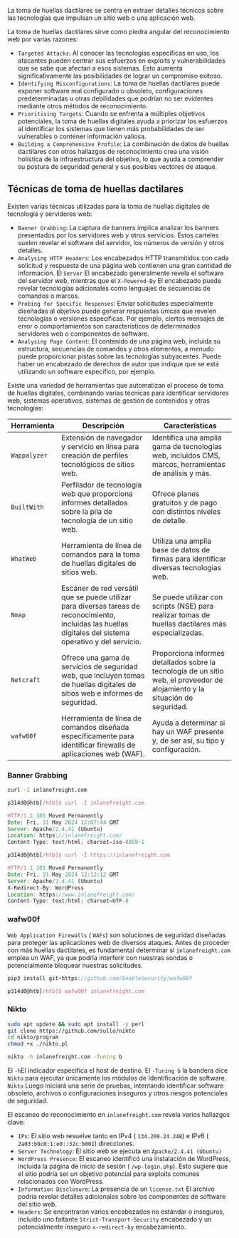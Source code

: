 La toma de huellas dactilares se centra en extraer detalles técnicos sobre las tecnologías que impulsan un sitio web o una aplicación web.

La toma de huellas dactilares sirve como piedra angular del reconocimiento web por varias razones:
- `Targeted Attacks`: Al conocer las tecnologías específicas en uso, los atacantes pueden centrar sus esfuerzos en exploits y vulnerabilidades que se sabe que afectan a esos sistemas. Esto aumenta significativamente las posibilidades de lograr un compromiso exitoso.
- `Identifying Misconfigurations`: La toma de huellas dactilares puede exponer software mal configurado u obsoleto, configuraciones predeterminadas u otras debilidades que podrían no ser evidentes mediante otros métodos de reconocimiento.
- `Prioritising Targets`: Cuando se enfrenta a múltiples objetivos potenciales, la toma de huellas digitales ayuda a priorizar los esfuerzos al identificar los sistemas que tienen más probabilidades de ser vulnerables o contener información valiosa.
- `Building a Comprehensive Profile`: La combinación de datos de huellas dactilares con otros hallazgos de reconocimiento crea una visión holística de la infraestructura del objetivo, lo que ayuda a comprender su postura de seguridad general y sus posibles vectores de ataque.

## Técnicas de toma de huellas dactilares
Existen varias técnicas utilizadas para la toma de huellas digitales de tecnología y servidores web:
- `Banner Grabbing`: La captura de banners implica analizar los banners presentados por los servidores web y otros servicios. Estos carteles suelen revelar el software del servidor, los números de versión y otros detalles.
- `Analysing HTTP Headers`: Los encabezados HTTP transmitidos con cada solicitud y respuesta de una página web contienen una gran cantidad de información. El `Server` El encabezado generalmente revela el software del servidor web, mientras que el `X-Powered-By` El encabezado puede revelar tecnologías adicionales como lenguajes de secuencias de comandos o marcos.
- `Probing for Specific Responses`: Enviar solicitudes especialmente diseñadas al objetivo puede generar respuestas únicas que revelen tecnologías o versiones específicas. Por ejemplo, ciertos mensajes de error o comportamientos son característicos de determinados servidores web o componentes de software.
- `Analysing Page Content`: El contenido de una página web, incluida su estructura, secuencias de comandos y otros elementos, a menudo puede proporcionar pistas sobre las tecnologías subyacentes. Puede haber un encabezado de derechos de autor que indique que se está utilizando un software específico, por ejemplo.

Existe una variedad de herramientas que automatizan el proceso de toma de huellas digitales, combinando varias técnicas para identificar servidores web, sistemas operativos, sistemas de gestión de contenidos y otras tecnologías:

| Herramienta  | Descripción                                                                                                                                                 | Características                                                                                                               |
| ------------ | ----------------------------------------------------------------------------------------------------------------------------------------------------------- | ----------------------------------------------------------------------------------------------------------------------------- |
| `Wappalyzer` | Extensión de navegador y servicio en línea para creación de perfiles tecnológicos de sitios web.                                                            | Identifica una amplia gama de tecnologías web, incluidos CMS, marcos, herramientas de análisis y más.                         |
| `BuiltWith`  | Perfilador de tecnología web que proporciona informes detallados sobre la pila de tecnología de un sitio web.                                               | Ofrece planes gratuitos y de pago con distintos niveles de detalle.                                                           |
| `WhatWeb`    | Herramienta de línea de comandos para la toma de huellas digitales de sitios web.                                                                           | Utiliza una amplia base de datos de firmas para identificar diversas tecnologías web.                                         |
| `Nmap`       | Escáner de red versátil que se puede utilizar para diversas tareas de reconocimiento, incluidas las huellas digitales del sistema operativo y del servicio. | Se puede utilizar con scripts (NSE) para realizar tomas de huellas dactilares más especializadas.                             |
| `Netcraft`   | Ofrece una gama de servicios de seguridad web, que incluyen tomas de huellas digitales de sitios web e informes de seguridad.                               | Proporciona informes detallados sobre la tecnología de un sitio web, el proveedor de alojamiento y la situación de seguridad. |
| `wafw00f`    | Herramienta de línea de comandos diseñada específicamente para identificar firewalls de aplicaciones web (WAF).                                             | Ayuda a determinar si hay un WAF presente y, de ser así, su tipo y configuración.                                             |

### Banner Grabbing
```bash
curl -I inlanefreight.com
```

```js
p314d0@htb[/htb]$ curl -I inlanefreight.com

HTTP/1.1 301 Moved Permanently
Date: Fri, 31 May 2024 12:07:44 GMT
Server: Apache/2.4.41 (Ubuntu)
Location: https://inlanefreight.com/
Content-Type: text/html; charset=iso-8859-1
```

```js
p314d0@htb[/htb]$ curl -I https://inlanefreight.com

HTTP/1.1 301 Moved Permanently
Date: Fri, 31 May 2024 12:12:12 GMT
Server: Apache/2.4.41 (Ubuntu)
X-Redirect-By: WordPress
Location: https://www.inlanefreight.com/
Content-Type: text/html; charset=UTF-8
```

### wafw00f
`Web Application Firewalls` ( `WAFs`) son soluciones de seguridad diseñadas para proteger las aplicaciones web de diversos ataques. Antes de proceder con más huellas dactilares, es fundamental determinar si `inlanefreight.com` emplea un WAF, ya que podría interferir con nuestras sondas o potencialmente bloquear nuestras solicitudes.

```js
pip3 install git+https://github.com/EnableSecurity/wafw00f
```

```js
p314d0@htb[/htb]$ wafw00f inlanefreight.com
```

### Nikto
```bash
sudo apt update && sudo apt install -y perl
git clone https://github.com/sullo/nikto
cd nikto/program
chmod +x ./nikto.pl
```

```bash
nikto -h inlanefreight.com -Tuning b
```

El `-h`El indicador especifica el host de destino. El `-Tuning b` la bandera dice `Nikto` para ejecutar únicamente los módulos de Identificación de software. `Nikto` Luego iniciará una serie de pruebas, intentando identificar software obsoleto, archivos o configuraciones inseguros y otros riesgos potenciales de seguridad.

El escaneo de reconocimiento en `inlanefreight.com` revela varios hallazgos clave:
- `IPs`: El sitio web resuelve tanto en IPv4 ( `134.209.24.248`) e IPv6 ( `2a03:b0c0:1:e0::32c:b001`) direcciones.
- `Server Technology`: El sitio web se ejecuta en `Apache/2.4.41 (Ubuntu)`
- `WordPress Presence`: El escaneo identificó una instalación de WordPress, incluida la página de inicio de sesión ( `/wp-login.php`). Esto sugiere que el sitio podría ser un objetivo potencial para exploits comunes relacionados con WordPress.
- `Information Disclosure`: La presencia de un `license.txt` El archivo podría revelar detalles adicionales sobre los componentes de software del sitio web.
- `Headers`: Se encontraron varios encabezados no estándar o inseguros, incluido uno faltante `Strict-Transport-Security` encabezado y un potencialmente inseguro `x-redirect-by` encabezamiento.